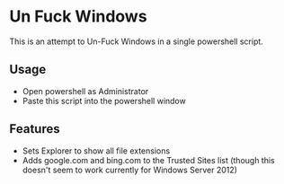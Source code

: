 # Un Fuck Windows

This is an attempt to Un-Fuck Windows in a single powershell script.

## Usage
* Open powershell as Administrator
* Paste this script into the powershell window

## Features
* Sets Explorer to show all file extensions
* Adds google.com and bing.com to the Trusted Sites list (though this doesn't seem to work currently for Windows Server 2012)
